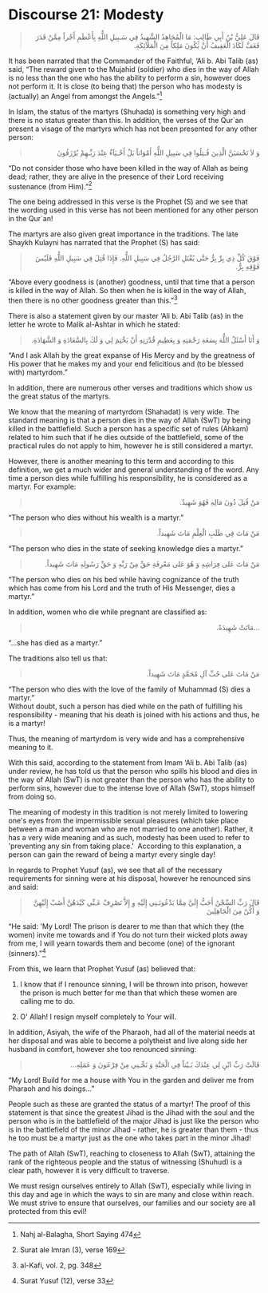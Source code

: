 Discourse 21: Modesty
=====================

<blockquote dir="rtl">
  <p>
قَالَ عَلِيُّ بْنُ أَبِي طَالِبٍ: مَا الْمُجَاهِدُ الشَّهِيدُ فِي
سَـبِيلِ اللٌّهِ بِأَعْظَمِ أَجْراً مِمَّنْ قَدَرَ فَعَفَّ لَكَادَ
الْعَفِيفُ أَنْ يَكُونَ مَلِكاً مِنَ الْمَلاَئِكَةِ.
  </p>
</blockquote>

It has been narrated that the Commander of the Faithful, ‘Ali b. Abi
Talib (as) said, “The reward given to the Mujahid (soldier) who dies in
the way of Allah is no less than the one who has the ability to perform
a sin, however does not perform it. It is close (to being that) the
person who has modesty is (actually) an Angel from amongst the
Angels.”[^1]

In Islam, the status of the martyrs (Shuhada) is something very high and
there is no status greater than this. In addition, the verses of the
Qur\`an present a visage of the martyrs which has not been presented for
any other person:

<blockquote dir="rtl">
  <p>
وَ لاَ تَحْسَبَنَّ الَّذِينَ قُـتِلُوا فِي سَبِيلِ اللٌّهِ أَمْوَاتاً
بَلْ أَحْـيَآءٌ عِنْدَ رَبِّـهِمْ يُرْزَقُونَ
  </p>
</blockquote>

“Do not consider those who have been killed in the way of Allah as being
dead; rather, they are alive in the presence of their Lord receiving
sustenance (from Him).”[^2]

The one being addressed in this verse is the Prophet (S) and we see that
the wording used in this verse has not been mentioned for any other
person in the Qur\`an!

The martyrs are also given great importance in the traditions. The late
Shaykh Kulayni has narrated that the Prophet (S) has said:

<blockquote dir="rtl">
  <p>
فَوْقَ كُلِّ ذِي بِرِّ بِرٌّ حَتَّى يُقْتَلِ الرَّجُلُ فِي سَبِيلِ
اللٌّهِ. فَإِذَا قُتِلَ فِي سَبِيلِ اللٌّهِ فَلَيْسَ فَوْقِهِ بِرٌّ.
  </p>
</blockquote>

“Above every goodness is (another) goodness, until that time that a
person is killed in the way of Allah. So then when he is killed in the
way of Allah, then there is no other goodness greater than this.”[^3]

There is also a statement given by our master ‘Ali b. Abi Talib (as) in
the letter he wrote to Malik al-Ashtar in which he stated:

<blockquote dir="rtl">
  <p>
وَ أَنَا أَسْئَلُ اللٌّهَ بِسَعَةِ رَحْمَتِهِ وَ بِعَظِيمِ قُدْرَتِهِ
أَنْ يَخْتِمَ لِي وَ لَكَ بِالسَّعَادَةِ وَ الشَّهَادَةِ.
  </p>
</blockquote>

“And I ask Allah by the great expanse of His Mercy and by the greatness
of His power that he makes my and your end felicitious and (to be
blessed with) martyrdom.”

In addition, there are numerous other verses and traditions which show
us the great status of the martyrs.

We know that the meaning of martyrdom (Shahadat) is very wide. The
standard meaning is that a person dies in the way of Allah (SwT) by
being killed in the battlefield. Such a person has a specific set of
rules (Ahkam) related to him such that if he dies outside of the
battlefield, some of the practical rules do not apply to him, however he
is still considered a martyr.

However, there is another meaning to this term and according to this
definition, we get a much wider and general understanding of the word.
Any time a person dies while fulfilling his responsibility, he is
considered as a martyr. For example:

<blockquote dir="rtl">
  <p>
مَنْ قُتِلَ دُونَ مَالِهِ فَهُوَ شَهِيدٌ.
  </p>
</blockquote>

“The person who dies without his wealth is a martyr.”

<blockquote dir="rtl">
  <p>
مَنْ مَاتَ فِي طَلَبِ الْعِلْمِ مَاتَ شَهِيداً.
  </p>
</blockquote>

“The person who dies in the state of seeking knowledge dies a martyr.”

<blockquote dir="rtl">
  <p>
مَنْ مَاتَ عَلى فِرَاشِهِ وَ هُوَ عَلى مَعْرِفَةِ حَقِّ مِنْ رَبِّهِ
وَ حَقِّ رَسُولِهِ مَاتَ شَهِيداً.
  </p>
</blockquote>

“The person who dies on his bed while having cognizance of the truth
which has come from his Lord and the truth of His Messenger, dies a
martyr.”

In addition, women who die while pregnant are classified as:

<blockquote dir="rtl">
  <p>
…مَاتَتْ شَهِيدَةً.
  </p>
</blockquote>

“…she has died as a martyr.”

The traditions also tell us that:

<blockquote dir="rtl">
  <p>
مَنْ مَاتَ عَلى حُبِّ آلِ مُحَمَّدٍ مَاتَ شَهِيداً.
  </p>
</blockquote>

“The person who dies with the love of the family of Muhammad (S) dies a
martyr.”  
 Without doubt, such a person has died while on the path of fulfilling
his responsibility - meaning that his death is joined with his actions
and thus, he is a martyr!

Thus, the meaning of martyrdom is very wide and has a comprehensive
meaning to it.

With this said, according to the statement from Imam ‘Ali b. Abi Talib
(as) under review, he has told us that the person who spills his blood
and dies in the way of Allah (SwT) is not greater than the person who
has the ability to perform sins, however due to the intense love of
Allah (SwT), stops himself from doing so.

The meaning of modesty in this tradition is not merely limited to
lowering one's eyes from the impermissible sexual pleasures (which take
place between a man and woman who are not married to one another).
Rather, it has a very wide meaning and as such, modesty has been used to
refer to 'preventing any sin from taking place.'  According to this
explanation, a person can gain the reward of being a martyr every single
day!

In regards to Prophet Yusuf (as), we see that all of the necessary
requirements for sinning were at his disposal, however he renounced sins
and said:

<blockquote dir="rtl">
  <p>
قَالَ رَبِّ السِّجْنُ أَحَبُّ إِلَيَّ مِمَّا يَدْعُونَـنِي إِلَيْهِ وِ
إِلاَّ تَصْرِفْ عَـنِّي كَيْدَهُنَّ أَصُبْ إِلَيْهِنَّ وَ أَكُنْ مِنَ
الْجَاهِلِينَ
  </p>
</blockquote>

“He said: 'My Lord! The prison is dearer to me than that which they (the
women) invite me towards and if You do not turn their wicked plots away
from me, I will yearn towards them and become (one) of the ignorant
(sinners).”[^4]

From this, we learn that Prophet Yusuf (as) believed that:

1. I know that if I renounce sinning, I will be thrown into prison,
however the prison is much better for me than that which these women are
calling me to do.

2. O' Allah! I resign myself completely to Your will.

In addition, Asiyah, the wife of the Pharaoh, had all of the material
needs at her disposal and was able to become a polytheist and live along
side her husband in comfort, however she too renounced sinning:

<blockquote dir="rtl">
  <p>
قَالَتْ رَبِّ ابْنِ لِي عِنْدَكَ بَـيْتاً فِي الْجَنَّةِ وَ نَجِّـنِي
مِنْ فِرْعَونَ وَ عَمَلِهِ…
  </p>
</blockquote>

“My Lord! Build for me a house with You in the garden and deliver me
from Pharaoh and his doings…”

People such as these are granted the status of a martyr! The proof of
this statement is that since the greatest Jihad is the Jihad with the
soul and the person who is in the battlefield of the major Jihad is just
like the person who is in the battlefield of the minor Jihad - rather,
he is greater than them - thus he too must be a martyr just as the one
who takes part in the minor Jihad!

The path of Allah (SwT), reaching to closeness to Allah (SwT), attaining
the rank of the righteous people and the status of witnessing (Shuhud)
is a clear path, however it is very difficult to traverse.

We must resign ourselves entirely to Allah (SwT), especially while
living in this day and age in which the ways to sin are many and close
within reach. We must strive to ensure that ourselves, our families and
our society are all protected from this evil!

[^1]: Nahj al-Balagha, Short Saying 474

[^2]: Surat ale Imran (3), verse 169

[^3]: al-Kafi, vol. 2, pg. 348

[^4]: Surat Yusuf (12), verse 33


